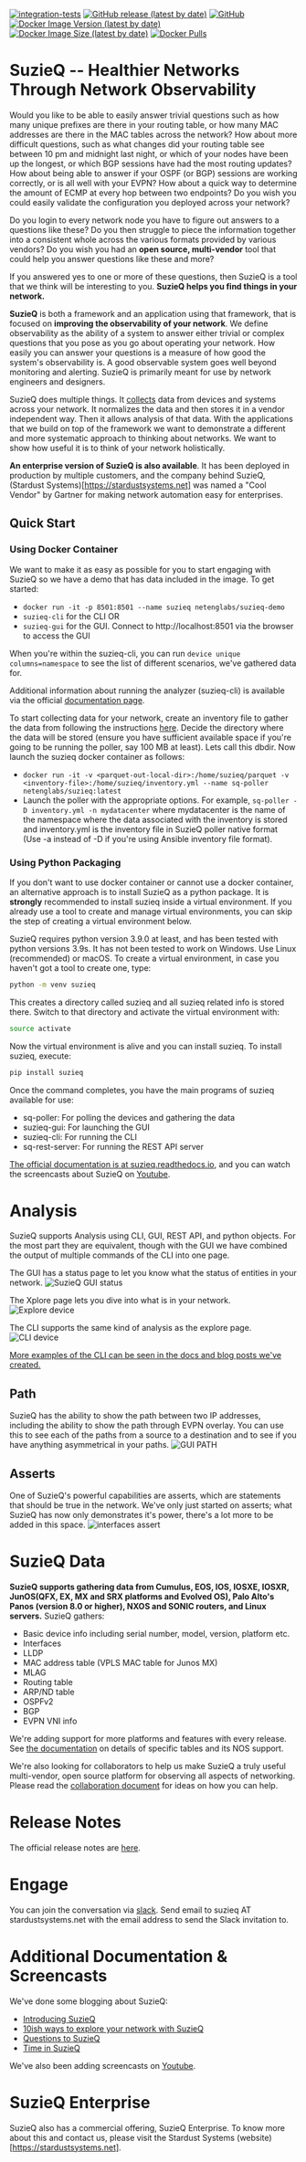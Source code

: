 [![integration-tests](https://github.com/netenglabs/suzieq/workflows/integration-tests/badge.svg?branch=master)](https://github.com/netenglabs/suzieq/actions/workflows/integration-tests.yml)
[![GitHub release (latest by date)](https://img.shields.io/github/v/release/netenglabs/suzieq?logo=github&color=success)](https://github.com/netenglabs/suzieq/releases/latest)
[![GitHub](https://img.shields.io/github/license/netenglabs/suzieq?logo=github&color=success)](LICENSE)
[![Docker Image Version (latest by date)](https://img.shields.io/docker/v/netenglabs/suzieq?logo=docker&color=blue)](https://hub.docker.com/r/netenglabs/suzieq/tags?page=1&ordering=last_updated)
[![Docker Image Size (latest by date)](https://img.shields.io/docker/image-size/netenglabs/suzieq?logo=docker&color=blue)](https://hub.docker.com/r/netenglabs/suzieq/tags?page=1&ordering=last_updated)
[![Docker Pulls](https://img.shields.io/docker/pulls/netenglabs/suzieq?logo=docker&color=blue)](https://hub.docker.com/r/netenglabs/suzieq/tags?page=1&ordering=last_updated)

# SuzieQ -- Healthier Networks Through Network Observability

Would you like to be able to easily answer trivial questions such as how many unique prefixes are there in your routing table, or how many MAC addresses are there in the MAC tables across the network? How about more difficult questions, such as what changes did your routing table see between 10 pm and midnight last night, or which of your nodes have been up the longest, or which BGP sessions have had the most routing updates? How about being able to answer if your OSPF (or BGP) sessions are working correctly, or is all well with your EVPN? How about a quick way to determine the amount of ECMP at every hop between two endpoints? Do you wish you could easily validate the configuration you deployed across your network?

Do you login to every network node you have to figure out answers to a questions like these? Do you then struggle to piece the information together into a consistent whole across the various formats provided by various vendors? Do you wish you had an **open source, multi-vendor** tool that could help you answer questions like these and more?

If you answered yes to one or more of these questions, then SuzieQ is a tool that we think will be interesting to you.  **SuzieQ helps you find things in your network.**

**SuzieQ** is both a framework and an application using that framework, that is focused on **improving the observability of your network**.  We define observability as the ability of a system to answer either trivial or complex questions that you pose as you go about operating your network. How easily you can answer your questions is a measure of how good the system's observability is. A good observable system goes well beyond monitoring and alerting. SuzieQ is primarily meant for use by network engineers and designers.

SuzieQ does multiple things. It [collects](https://suzieq.readthedocs.io/en/latest/poller/) data from devices and systems across your network. It normalizes the data and then stores it in a vendor independent way. Then it allows analysis of that data. With the applications that we build on top of the framework we want to demonstrate a different and more systematic approach to thinking about networks. We want to show how useful it is to think of your network holistically.

**An enterprise version of SuzieQ is also available**. It has been deployed in production by multiple customers, and the company behind SuzieQ, (Stardust Systems)[https://stardustsystems.net] was named a "Cool Vendor" by Gartner for making network automation easy for enterprises. 

## Quick Start

### Using Docker Container

We want to make it as easy as possible for you to start engaging with SuzieQ so
we have a demo that has data included in the image. To get started:

* `docker run -it -p 8501:8501 --name suzieq netenglabs/suzieq-demo`
* `suzieq-cli` for the CLI OR
* `suzieq-gui` for the GUI. Connect to http://localhost:8501 via the browser to access the GUI

When you're within the suzieq-cli, you can run ```device unique columns=namespace``` to see the list of different scenarios, we've gathered data for.

Additional information about running the analyzer (suzieq-cli) is available via
the official [documentation page](https://suzieq.readthedocs.io/en/latest/).

To start collecting data for your network, create an inventory file to gather the data from following the instructions [here](https://suzieq.readthedocs.io/en/latest/poller/). Decide the directory where the data will be stored (ensure you have sufficient available space if you're going to be running the poller, say 100 MB at least). Lets call this dbdir. Now launch the suzieq docker container as follows:

* ```docker run -it -v <parquet-out-local-dir>:/home/suzieq/parquet -v <inventory-file>:/home/suzieq/inventory.yml --name sq-poller netenglabs/suzieq:latest```
* Launch the poller with the appropriate options. For example, ```sq-poller -D inventory.yml -n mydatacenter``` where mydatacenter is the name of the namespace where the data associated with the inventory is stored and inventory.yml is the inventory file in SuzieQ poller native format (Use -a instead of -D if you're using Ansible inventory file format).

### Using Python Packaging

If you don't want to use docker container or cannot use a docker container, an alternative approach is to install SuzieQ as a python package. It is **strongly** recommended to install suzieq inside a virtual environment. If you already use a tool to create and manage virtual environments, you can skip the step of creating a virtual environment below.

SuzieQ requires python version 3.9.0 at least, and has been tested with python versions 3.9s. It has not been tested to work on Windows. Use Linux (recommended) or macOS. To create a virtual environment, in case you haven't got a tool to create one, type:

```bash
python -m venv suzieq
```

This creates a directory called suzieq and all suzieq related info is stored there. Switch to that directory and activate the virtual environment with:

```bash
source activate
```

Now the virtual environment is alive and you can install suzieq. To install suzieq, execute:

```bash
pip install suzieq
```

Once the command completes, you have the main programs of suzieq available for use:

* sq-poller: For polling the devices and gathering the data
* suzieq-gui: For launching the GUI
* suzieq-cli: For running the CLI
* sq-rest-server: For running the REST API server

[The official documentation is at suzieq.readthedocs.io](https://suzieq.readthedocs.io/en/latest/), and you can watch the screencasts about SuzieQ on [Youtube](https://www.youtube.com/results?search_query=netenglabs).

# Analysis

SuzieQ supports Analysis using CLI, GUI, REST API, and python objects. For the most part they are equivalent, though with the GUI we have combined the output of multiple commands of the CLI into one page.

The GUI has a status page to let you know what the status of entities in your network.
![SuzieQ GUI status](images/status.png)

The Xplore page lets you dive into what is in your network. ![Explore device](images/devices-gui.png)

The CLI supports the same kind of analysis as the explore page. ![CLI device](images/devices-cli.png)

[More examples of the CLI can be seen in the docs and blog posts we've created.](https://suzieq.readthedocs.io/en/latest/analyzer/)

## Path

SuzieQ has the ability to show the path between two IP addresses, including the ability to show the path through EVPN overlay. You can use this to see each of the paths from a source to a destination and to see if you have anything asymmetrical in your paths. ![GUI PATH](images/path-gui.png)

## Asserts

One of SuzieQ's powerful capabilities are asserts, which are statements that should be true in the network. We've only just started on asserts; what SuzieQ has now only demonstrates it's power, there's a lot more to be added in this space. ![interfaces assert](images/interfaces-assert.png)

# SuzieQ Data

**SuzieQ supports gathering data from Cumulus, EOS, IOS, IOSXE, IOSXR, JunOS(QFX, EX, MX and SRX platforms and Evolved OS), Palo Alto's Panos (version 8.0 or higher), NXOS and SONIC routers, and Linux servers.** SuzieQ gathers:

* Basic device info including serial number, model, version, platform etc.
* Interfaces
* LLDP
* MAC address table (VPLS MAC table for Junos MX)
* MLAG
* Routing table
* ARP/ND table
* OSPFv2
* BGP
* EVPN VNI info

We're adding support for more platforms and features with every release. See [the documentation](https://suzieq.readthedocs.io/en/latest/tables/) on details of specific tables and its NOS support.

We're also looking for collaborators to help us make SuzieQ a truly useful multi-vendor, open source platform for observing all aspects of networking. Please read the [collaboration document](./CONTRIBUTING.md) for ideas on how you can help.

# Release Notes

The official release notes are [here](https://suzieq.readthedocs.io/en/latest/release-notes/).

# Engage

You can join the conversation via [slack](https://join.slack.com/t/netenglabs/shared_invite/zt-g64xa6lc-SeP2OAj~3uLbgOWJniLslA). Send email to suzieq AT stardustsystems.net with the email address to send the Slack invitation to.

# Additional Documentation & Screencasts

We've done some blogging about SuzieQ:

* [Introducing SuzieQ](https://elegantnetwork.github.io/posts/SuzieQ/)
* [10ish ways to explore your network with SuzieQ](https://elegantnetwork.github.io/posts/10ish_ways_to_explore_your_network_with_SuzieQ/)
* [Questions to SuzieQ](https://elegantnetwork.github.io/posts/10qa-suzieq/)
* [Time in SuzieQ](https://elegantnetwork.github.io/posts/time-suzieq/)

We've also been adding screencasts on [Youtube](https://www.youtube.com/results?search_query=netenglabs).

# SuzieQ Enterprise

SuzieQ also has a commercial offering, SuzieQ Enterprise. To know more about this and contact us, please visit the Stardust Systems (website)[https://stardustsystems.net].
